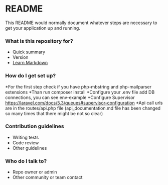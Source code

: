 # README #

This README would normally document whatever steps are necessary to get your application up and running.

### What is this repository for? ###

* Quick summary
* Version
* [Learn Markdown](https://bitbucket.org/tutorials/markdowndemo)

### How do I get set up? ###

*For the first step check if you have php-mbstring and php-mailparser extensions
*Than run composer install
*Configure your .env file add DB connections, you can see env-example
*Configure Supervisor https://laravel.com/docs/5.3/queues#supervisor-configuration
*Api call urls are in the routes/api.php file (api_documentation.md file has been changed so many times that there might be not so clear)


### Contribution guidelines ###

* Writing tests
* Code review
* Other guidelines

### Who do I talk to? ###

* Repo owner or admin
* Other community or team contact